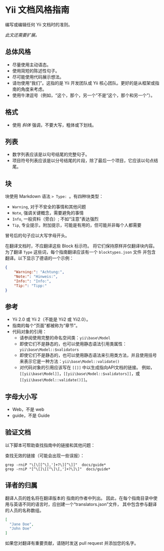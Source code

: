 # Yii 文档风格指南

编写或编辑任何 Yii 文档时的准则。

*此文还需要扩展。*

## 总体风格

* 尽量使用主动语态。
* 使用简短的陈述性句子。
* 尽可能使用代码展示想法。
* 请勿使用“我们”。这指的是 Yii 开发团队或 Yii 核心团队。更好的是从框架或指南的角度来考虑。
* 使用牛津逗号（例如，“这个，那个，另一个”不是“这个，那个和另一个”）。

## 格式

* 使用 *斜体* 强调，不要大写，粗体或下划线。

## 列表

* 数字列表应该是以句号结尾的完整句子。
* 项目符号列表应该是以分号结尾的片段，除了最后一个项目，它应该以句点结尾。

## 块

块使用 Markdown 语法 `> Type: `。有四种块类型：

* `Warning`, 对于不安全的事情和其他问题
* `Note`, 强调关键概念，需要避免的事情
* `Info`, 一般资料（旁白）; 不如“注意”表达强烈
* `Tip`, 专业提示，附加提示，可能是有用的，但可能并非每个人都需要

冒号后的句子应以大写字母开头。

在翻译文档时，不应翻译这些 Block 标示符。
将它们保持原样并仅翻译块内容。
为了翻译 `Type` 这些词，每个指南翻译应该有一个 `blocktypes.json` 文件
并包含翻译。以下显示了德语的一个示例：

```json
{
    "Warning:": "Achtung:",
    "Note:": "Hinweis:",
    "Info:": "Info:",
    "Tip:": "Tipp:"
}
```

## 参考

* Yii 2.0 或 Yii 2（不能是 Yii2 或 Yii2.0）。
* 指南的每个“页面”都被称为“章节”。
* 代码对象的引用：
  - 请参阅使用完整的命名空间类：`yii\base\Model`
  - 即使它们不是静态的，也可以使用静态语法引用类属性：`yii\base\Model::$validators`
  - 即使它们不是静态的，也可以使用静态语法来引用类方法，并且使用括号来表示它是一种方法：`yii\base\Model::validate()`
  - 对代码对象的引用应该写在 `[[]]` 中以生成指向API文档的链接。 例如，`[[yii\base\Model]]`，`[[yii\base\Model::$validators]]`，或 `[[yii\base\Model::validate()]]`。

## 字母大小写

* Web，不是 web
* guide，不是 Guide

## 验证文档

以下脚本可帮助查找指南中的链接和其他问题：

查找无效的链接（可能会出现一些误报）：

    grep -rniP "\[\[[^\],']+?\][^\]]"  docs/guide*
    grep -rniP "[^\[]\[[^\]\[,']+?\]\]"  docs/guide*
    
## 译者的归属

翻译人员的姓名将在翻译版本的
指南的作者中列出。
因此，在每个指南目录中使用与英语不同的语言时，应创建一个“translators.json”文件，
其中包含参与翻译的人员的名称数组。

```json
[
  "Jane Doe",
  "John Doe"
]
```

如果您对翻译有重要贡献，请随时发送 pull request 并添加您的名字。